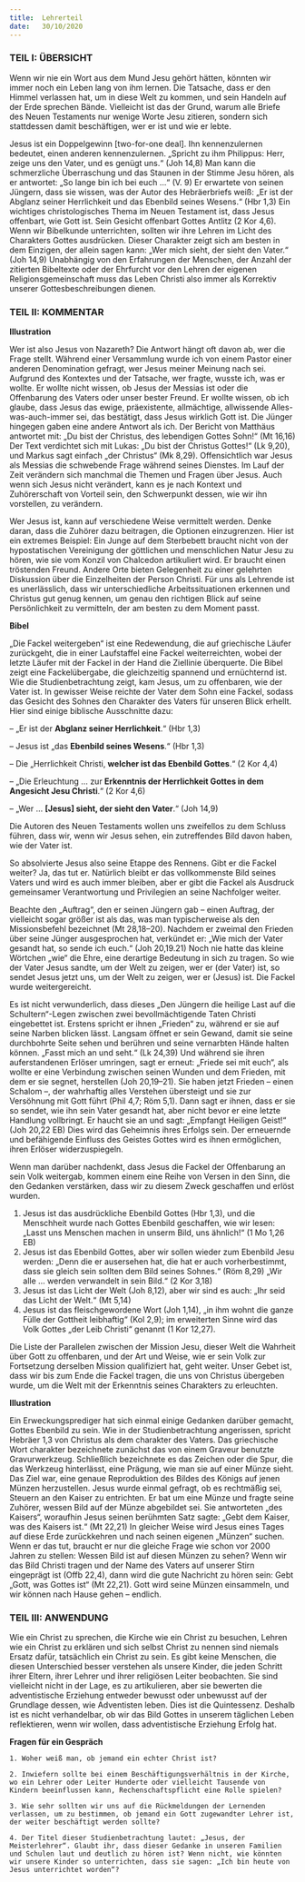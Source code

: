 ```yaml
---
title:  Lehrerteil
date:   30/10/2020
---
```


### TEIL I: ÜBERSICHT

Wenn wir nie ein Wort aus dem Mund Jesu gehört hätten, könnten wir immer noch ein Leben lang von ihm lernen. Die Tatsache, dass er den Himmel verlassen hat, um in diese Welt zu kommen, und sein Handeln auf der Erde sprechen Bände. Vielleicht ist das der Grund, warum alle Briefe des Neuen Testaments nur wenige Worte Jesu zitieren, sondern sich stattdessen damit beschäftigen, wer er ist und wie er lebte.

Jesus ist ein Doppelgewinn [two-for-one deal]. Ihn kennenzulernen bedeutet, einen anderen kennenzulernen. „Spricht zu ihm Philippus: Herr, zeige uns den Vater, und es genügt uns.“ (Joh 14,8) Man kann die schmerzliche Überraschung und das Staunen in der Stimme Jesu hören, als er antwortet: „So lange bin ich bei euch …“ (V. 9) Er erwartete von seinen Jüngern, dass sie wissen, was der Autor des Hebräerbriefs weiß: „Er ist der Abglanz seiner Herrlichkeit und das Ebenbild seines Wesens.“ (Hbr 1,3) Ein wichtiges christologisches Thema im Neuen Testament ist, dass Jesus offenbart, wie Gott ist. Sein Gesicht offenbart Gottes Antlitz (2 Kor 4,6). Wenn wir Bibelkunde unterrichten, sollten wir ihre Lehren im Licht des Charakters Gottes ausdrücken. Dieser Charakter zeigt sich am besten in dem Einzigen, der allein sagen kann: „Wer mich sieht, der sieht den Vater.“ (Joh 14,9) Unabhängig von den Erfahrungen der Menschen, der Anzahl der zitierten Bibeltexte oder der Ehrfurcht vor den Lehren der eigenen Religionsgemeinschaft muss das Leben Christi also immer als Korrektiv unserer Gottesbeschreibungen dienen.

### TEIL II: KOMMENTAR

**Illustration**

Wer ist also Jesus von Nazareth? Die Antwort hängt oft davon ab, wer die Frage stellt. Während einer Versammlung wurde ich von einem Pastor einer anderen Denomination gefragt, wer Jesus meiner Meinung nach sei. Aufgrund des Kontextes und der Tatsache, wer fragte, wusste ich, was er wollte. Er wollte nicht wissen, ob Jesus der Messias ist oder die Offenbarung des Vaters oder unser bester Freund. Er wollte wissen, ob ich glaube, dass Jesus das ewige, präexistente, allmächtige, allwissende Alles-was-auch-immer sei, das bestätigt, dass Jesus wirklich Gott ist. Die Jünger hingegen gaben eine andere Antwort als ich. Der Bericht von Matthäus antwortet mit: „Du bist der Christus, des lebendigen Gottes Sohn!“ (Mt 16,16) Der Text verdichtet sich mit Lukas: „Du bist der Christus Gottes!“ (Lk 9,20), und Markus sagt einfach „der Christus“ (Mk 8,29). Offensichtlich war Jesus als Messias die schwebende Frage während seines Dienstes. Im Lauf der Zeit verändern sich manchmal die Themen und Fragen über Jesus. Auch wenn sich Jesus nicht verändert, kann es je nach Kontext und Zuhörerschaft von Vorteil sein, den Schwerpunkt dessen, wie wir ihn vorstellen, zu verändern.

Wer Jesus ist, kann auf verschiedene Weise vermittelt werden. Denke daran, dass die Zuhörer dazu beitragen, die Optionen einzugrenzen. Hier ist ein extremes Beispiel: Ein Junge auf dem Sterbebett braucht nicht von der hypostatischen Vereinigung der göttlichen und menschlichen Natur Jesu zu hören, wie sie vom Konzil von Chalcedon artikuliert wird. Er braucht einen tröstenden Freund. Andere Orte bieten Gelegenheit zu einer gelehrten Diskussion über die Einzelheiten der Person Christi. Für uns als Lehrende ist es unerlässlich, dass wir unterschiedliche Arbeitssituationen erkennen und Christus gut genug kennen, um genau den richtigen Blick auf seine Persönlichkeit zu vermitteln, der am besten zu dem Moment passt.

**Bibel**

„Die Fackel weitergeben“ ist eine Redewendung, die auf griechische Läufer zurückgeht, die in einer Laufstaffel eine Fackel weiterreichten, wobei der letzte Läufer mit der Fackel in der Hand die Ziellinie überquerte. Die Bibel zeigt eine Fackelübergabe, die gleichzeitig spannend und ernüchternd ist. Wie die Studienbetrachtung zeigt, kam Jesus, um zu offenbaren, wie der Vater ist. In gewisser Weise reichte der Vater dem Sohn eine Fackel, sodass das Gesicht des Sohnes den Charakter des Vaters für unseren Blick erhellt. Hier sind einige biblische Ausschnitte dazu:

– „Er ist der **Abglanz seiner Herrlichkeit**.“ (Hbr 1,3)

– Jesus ist „das **Ebenbild seines Wesens**.“ (Hbr 1,3)

– Die „Herrlichkeit Christi, **welcher ist das Ebenbild Gottes**.“ (2 Kor 4,4)

– „Die Erleuchtung … zur **Erkenntnis der Herrlichkeit Gottes in dem Angesicht Jesu Christi**.“ (2 Kor 4,6)

– „Wer … **[Jesus] sieht, der sieht den Vater**.“ (Joh 14,9)

Die Autoren des Neuen Testaments wollen uns zweifellos zu dem Schluss führen, dass wir, wenn wir Jesus sehen, ein zutreffendes Bild davon haben, wie der Vater ist.

So absolvierte Jesus also seine Etappe des Rennens. Gibt er die Fackel weiter? Ja, das tut er. Natürlich bleibt er das vollkommenste Bild seines Vaters und wird es auch immer bleiben, aber er gibt die Fackel als Ausdruck gemeinsamer Verantwortung und Privilegien an seine Nachfolger weiter.

Beachte den „Auftrag“, den er seinen Jüngern gab – einen Auftrag, der vielleicht sogar größer ist als das, was man typischerweise als den Missionsbefehl bezeichnet (Mt 28,18–20). Nachdem er zweimal den Frieden über seine Jünger ausgesprochen hat, verkündet er: „Wie mich der Vater gesandt hat, so sende ich euch.“ (Joh 20,19.21) Noch nie hatte das kleine Wörtchen „wie“ die Ehre, eine derartige Bedeutung in sich zu tragen. So wie der Vater Jesus sandte, um der Welt zu zeigen, wer er (der Vater) ist, so sendet Jesus jetzt uns, um der Welt zu zeigen, wer er (Jesus) ist. Die Fackel wurde weitergereicht.

Es ist nicht verwunderlich, dass dieses „Den Jüngern die heilige Last auf die Schultern“-Legen zwischen zwei bevollmächtigende Taten Christi eingebettet ist. Erstens spricht er ihnen „Frieden“ zu, während er sie auf seine Narben blicken lässt. Langsam öffnet er sein Gewand, damit sie seine durchbohrte Seite sehen und berühren und seine vernarbten Hände halten können. „Fasst mich an und seht.“ (Lk 24,39) Und während sie ihren auferstandenen Erlöser umringen, sagt er erneut: „Friede sei mit euch“, als wollte er eine Verbindung zwischen seinen Wunden und dem Frieden, mit dem er sie segnet, herstellen (Joh 20,19–21). Sie haben jetzt Frieden – einen Schalom –, der wahrhaftig alles Verstehen übersteigt und sie zur Versöhnung mit Gott führt (Phil 4,7; Röm 5,1). Dann sagt er ihnen, dass er sie so sendet, wie ihn sein Vater gesandt hat, aber nicht bevor er eine letzte Handlung vollbringt. Er haucht sie an und sagt: „Empfangt Heiligen Geist!“ (Joh 20,22 EB) Dies wird das Geheimnis ihres Erfolgs sein. Der erneuernde und befähigende Einfluss des Geistes Gottes wird es ihnen ermöglichen, ihren Erlöser widerzuspiegeln.

Wenn man darüber nachdenkt, dass Jesus die Fackel der Offenbarung an sein Volk weitergab, kommen einem eine Reihe von Versen in den Sinn, die den Gedanken verstärken, dass wir zu diesem Zweck geschaffen und erlöst wurden.

1. Jesus ist das ausdrückliche Ebenbild Gottes (Hbr 1,3), und die Menschheit wurde nach Gottes Ebenbild geschaffen, wie wir lesen: „Lasst uns Menschen machen in unserm Bild, uns ähnlich!“ (1 Mo 1,26 EB)
2. Jesus ist das Ebenbild Gottes, aber wir sollen wieder zum Ebenbild Jesu werden: „Denn die er ausersehen hat, die hat er auch vorherbestimmt, dass sie gleich sein sollten dem Bild seines Sohnes.“ (Röm 8,29) „Wir alle … werden verwandelt in sein Bild.“ (2 Kor 3,18)
3. Jesus ist das Licht der Welt (Joh 8,12), aber wir sind es auch: „Ihr seid das Licht der Welt.“ (Mt 5,14)
4. Jesus ist das fleischgewordene Wort (Joh 1,14), „in ihm wohnt die ganze Fülle der Gottheit leibhaftig“ (Kol 2,9); im erweiterten Sinne wird das Volk Gottes „der Leib Christi“ genannt (1 Kor 12,27).

Die Liste der Parallelen zwischen der Mission Jesu, dieser Welt die Wahrheit über Gott zu offenbaren, und der Art und Weise, wie er sein Volk zur Fortsetzung derselben Mission qualifiziert hat, geht weiter. Unser Gebet ist, dass wir bis zum Ende die Fackel tragen, die uns von Christus übergeben wurde, um die Welt mit der Erkenntnis seines Charakters zu erleuchten.

**Illustration**

Ein Erweckungsprediger hat sich einmal einige Gedanken darüber gemacht, Gottes Ebenbild zu sein. Wie in der Studienbetrachtung angerissen, spricht Hebräer 1,3 von Christus als dem charakter des Vaters. Das griechische Wort charakter bezeichnete zunächst das von einem Graveur benutzte Gravurwerkzeug. Schließlich bezeichnete es das Zeichen oder die Spur, die das Werkzeug hinterlässt, eine Prägung, wie man sie auf einer Münze sieht. Das Ziel war, eine genaue Reproduktion des Bildes des Königs auf jenen Münzen herzustellen. Jesus wurde einmal gefragt, ob es rechtmäßig sei, Steuern an den Kaiser zu entrichten. Er bat um eine Münze und fragte seine Zuhörer, wessen Bild auf der Münze abgebildet sei. Sie antworteten „des Kaisers“, woraufhin Jesus seinen berühmten Satz sagte: „Gebt dem Kaiser, was des Kaisers ist.“ (Mt 22,21) In gleicher Weise wird Jesus eines Tages auf diese Erde zurückkehren und nach seinen eigenen „Münzen“ suchen. Wenn er das tut, braucht er nur die gleiche Frage wie schon vor 2000 Jahren zu stellen: Wessen Bild ist auf diesen Münzen zu sehen? Wenn wir das Bild Christi tragen und der Name des Vaters auf unserer Stirn eingeprägt ist (Offb 22,4), dann wird die gute Nachricht zu hören sein: Gebt „Gott, was Gottes ist“ (Mt 22,21). Gott wird seine Münzen einsammeln, und wir können nach Hause gehen – endlich.

### TEIL III: ANWENDUNG

Wie ein Christ zu sprechen, die Kirche wie ein Christ zu besuchen, Lehren wie ein Christ zu erklären und sich selbst Christ zu nennen sind niemals Ersatz dafür, tatsächlich ein Christ zu sein. Es gibt keine Menschen, die diesen Unterschied besser verstehen als unsere Kinder, die jeden Schritt ihrer Eltern, ihrer Lehrer und ihrer religiösen Leiter beobachten. Sie sind vielleicht nicht in der Lage, es zu artikulieren, aber sie bewerten die adventistische Erziehung entweder bewusst oder unbewusst auf der Grundlage dessen, wie Adventisten leben. Dies ist die Quintessenz. Deshalb ist es nicht verhandelbar, ob wir das Bild Gottes in unserem täglichen Leben reflektieren, wenn wir wollen, dass adventistische Erziehung Erfolg hat.

**Fragen für ein Gespräch**

`1. Woher weiß man, ob jemand ein echter Christ ist?`

`2. Inwiefern sollte bei einem Beschäftigungsverhältnis in der Kirche, wo ein Lehrer oder Leiter Hunderte oder vielleicht Tausende von Kindern beeinflussen kann, Rechenschaftspflicht eine Rolle spielen?`

`3. Wie sehr sollten wir uns auf die Rückmeldungen der Lernenden verlassen, um zu bestimmen, ob jemand ein Gott zugewandter Lehrer ist, der weiter beschäftigt werden sollte?`

`4. Der Titel dieser Studienbetrachtung lautet: „Jesus, der Meisterlehrer“. Glaubt ihr, dass dieser Gedanke in unseren Familien und Schulen laut und deutlich zu hören ist? Wenn nicht, wie könnten wir unsere Kinder so unterrichten, dass sie sagen: „Ich bin heute von Jesus unterrichtet worden“?`